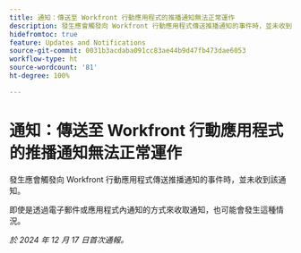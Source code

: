 ```yaml
---
title: 通知：傳送至 Workfront 行動應用程式的推播通知無法正常運作
description: 發生應會觸發向 Workfront 行動應用程式傳送推播通知的事件時，並未收到該通知。
hidefromtoc: true
feature: Updates and Notifications
source-git-commit: 0031b3acdaba091cc83ae44b9d47fb473dae6053
workflow-type: ht
source-wordcount: '81'
ht-degree: 100%

---
```



# 通知：傳送至 Workfront 行動應用程式的推播通知無法正常運作

發生應會觸發向 Workfront 行動應用程式傳送推播通知的事件時，並未收到該通知。

即使是透過電子郵件或應用程式內通知的方式來收取通知，也可能會發生這種情況。

_於 2024 年 12 月 17 日首次通報。_
